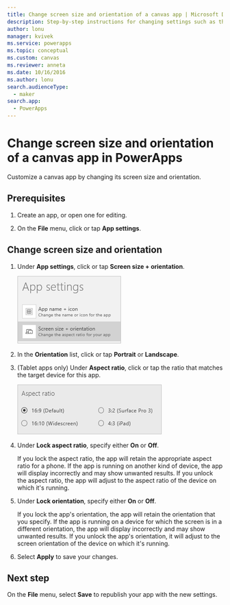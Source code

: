 ```yaml
---
title: Change screen size and orientation of a canvas app | Microsoft Docs
description: Step-by-step instructions for changing settings such as the screen size and the orientation of a canvas app in PowerApps
author: lonu
manager: kvivek
ms.service: powerapps
ms.topic: conceptual
ms.custom: canvas
ms.reviewer: anneta
ms.date: 10/16/2016
ms.author: lonu
search.audienceType: 
  - maker
search.app: 
  - PowerApps
---
```

# Change screen size and orientation of a canvas app in PowerApps
Customize a canvas app by changing its screen size and orientation.

## Prerequisites
1. Create an app, or open one for editing.

2. On the **File** menu, click or tap **App settings**.

## Change screen size and orientation
1. Under **App settings**, click or tap **Screen size + orientation**.

    ![Option to change the screen size and orientation of an app](./media/set-aspect-ratio-portrait-landscape/size-orientation.png)

2. In the **Orientation** list, click or tap **Portrait** or **Landscape**.

3. (Tablet apps only) Under **Aspect ratio**, click or tap the ratio that matches the target device for this app.

    ![Change the aspect ratio of a tablet app](./media/set-aspect-ratio-portrait-landscape/aspect-tablet.png)

4. Under **Lock aspect ratio**, specify either **On** or **Off**.

    If you lock the aspect ratio, the app will retain the appropriate aspect ratio for a phone. If the app is running on another kind of device, the app will display incorrectly and may show unwanted results. If you unlock the aspect ratio, the app will adjust to the aspect ratio of the device on which it's running.

5. Under **Lock orientation**, specify either **On** or **Off**.

    If you lock the app's orientation, the app will retain the orientation that you specify. If the app is running on a device for which the screen is in a different orientation, the app will display incorrectly and may show unwanted results. If you unlock the app's orientation, it will adjust to the screen orientation of the device on which it's running.

6. Select **Apply** to save your changes.

## Next step
On the **File** menu, select **Save** to republish your app with the new settings.
